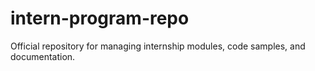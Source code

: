 # intern-program-repo
Official repository for managing internship modules, code samples, and documentation.
